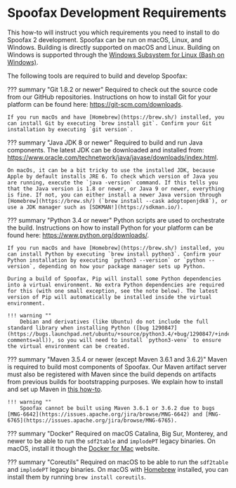# Spoofax Development Requirements
This how-to will instruct you which requirements you need to install to do Spoofax 2 development. Spoofax can be run on macOS, Linux, and Windows. Building is directly supported on macOS and Linux. Building on Windows is supported through the [Windows Subsystem for Linux (Bash on Windows)](https://msdn.microsoft.com/en-us/commandline/wsl/install_guide).

The following tools are required to build and develop Spoofax:


??? summary "Git 1.8.2 or newer"
    Required to check out the source code from our GitHub repositories. Instructions on how to install Git for your platform can be found here: <https://git-scm.com/downloads>.

    If you run macOs and have [Homebrew](https://brew.sh/) installed, you can install Git by executing `brew install git`. Confirm your Git installation by executing `git version`.


??? summary "Java JDK 8 or newer"
    Required to build and run Java components. The latest JDK can be downloaded and installed from: <https://www.oracle.com/technetwork/java/javase/downloads/index.html>.

    On macOs, it can be a bit tricky to use the installed JDK, because Apple by default installs JRE 6. To check which version of Java you are running, execute the `java -version` command. If this tells you that the Java version is 1.8 or newer, or Java 9 or newer, everything is fine. If not, you can either install a newer Java version through [Homebrew](https://brew.sh/) (`brew install --cask adoptopenjdk8`), or use a JDK manager such as [SDKMAN!](https://sdkman.io/).


??? summary "Python 3.4 or newer"
    Python scripts are used to orchestrate the build. Instructions on how to install Python for your platform can be found here: <https://www.python.org/downloads/>.

    If you run macOs and have [Homebrew](https://brew.sh/) installed, you can install Python by executing `brew install python3`. Confirm your Python installation by executing `python3 --version` or `python --version`, depending on how your package manager sets up Python.

    During a build of Spoofax, Pip will install some Python dependencies into a virtual environment. No extra Python dependencies are required for this (with one small exception, see the note below). The latest version of Pip will automatically be installed inside the virtual environment.

    !!! warning ""
        Debian and derivatives (like Ubuntu) do not include the full standard library when installing Python ([bug 1290847](https://bugs.launchpad.net/ubuntu/+source/python3.4/+bug/1290847/+index?comments=all)), so you will need to install `python3-venv` to ensure the virtual environment can be created.


??? summary "Maven 3.5.4 or newer (except Maven 3.6.1 and 3.6.2)"
    Maven is required to build most components of Spoofax. Our Maven artifact server must also be registered with Maven since the build depends on artifacts from previous builds for bootstrapping purposes. We explain how to install and set up Maven in [this how-to](maven.md).

    !!! warning ""
        Spoofax cannot be built using Maven 3.6.1 or 3.6.2 due to bugs [MNG-6642](https://issues.apache.org/jira/browse/MNG-6642) and [MNG-6765](https://issues.apache.org/jira/browse/MNG-6765).


??? summary "Docker"
    Required on macOS Catalina, Big Sur, Monterey, and newer to be able to run the `sdf2table` and `implodePT` legacy binaries. On macOS, install it though the [Docker for Mac](https://docs.docker.com/docker-for-mac/install/) website.


??? summary "Coreutils"
    Required on macOS to be able to run the `sdf2table` and `implodePT` legacy binaries. On macOS with [Homebrew](https://brew.sh/) installed, you can install them by running `brew install coreutils`.